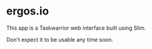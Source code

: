 # ergos.io

This app is a Taskwarrior web interface built using Slim.

Don't expect it to be usable any time soon.

